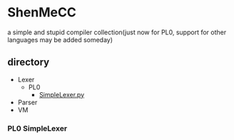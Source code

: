 # ShenMeCC

a simple and stupid compiler collection(just now for PL0, support for other languages may be added someday)

## __directory__

- Lexer
    - PL0
        - [SimpleLexer.py](#pl0-simplelexer)
- Parser
- VM

### PL0 SimpleLexer